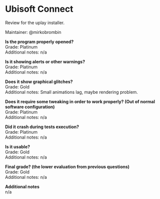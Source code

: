 # Ubisoft Connect
Review for the uplay installer.

Maintainer: @mirkobrombin

**Is the program properly opened?**  
Grade: Platinum  
Additional notes: n/a

**Is it showing alerts or other warnings?**  
Grade: Platinum  
Additional notes: n/a

**Does it show graphical glitches?**  
Grade: Gold  
Additional notes: Small animations lag, maybe rendering problem.

**Does it require some tweaking in order to work properly? (Out of normal software configuration)**  
Grade: Platinum  
Additional notes: n/a

**Did it crash during tests execution?**  
Grade: Platinum  
Additional notes: n/a

**Is it usable?**  
Grade: Gold  
Additional notes: n/a

**Final grade? (the lower evaluation from previous questions)**  
Grade: Gold  
Additional notes: n/a

**Additional notes**  
n/a
